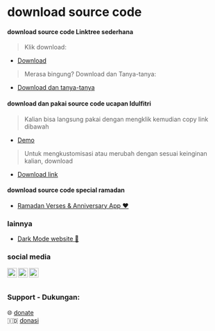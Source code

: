 # download source code

#### download source code Linktree sederhana
> Klik download:
* [Download](https://safefileku.com/download/ZchPeCXBYy8oy9f)
> Merasa bingung? Download dan Tanya-tanya:
* [Download dan tanya-tanya](https://karyakarsa.com/sasakiroo/source-code-linktree-sederhana-dan-tanya-tanya)


#### download dan pakai source code ucapan Idulfitri
> Kalian bisa langsung pakai dengan mengklik kemudian copy link dibawah
* [Demo](https://relaxed-palmier-dcc580.netlify.app/)
> Untuk mengkustomisasi atau merubah dengan sesuai keinginan kalian, download
* [Download link](https://safefileku.com/download/B8Cqx38BweggqX0)
#### download source code special ramadan 
* [Ramadan Verses & Anniversary App ❤](https://karyakarsa.com/sasakiroo/ramadan-verses-source-code)
### lainnya
* [Dark Mode website 🌙](https://safefileku.com/download/7Vmcfhc929CqxD1)

 
### social media

[<img align="left" alt="sasakiroo | Instagram" width="22px" src="https://cdn.jsdelivr.net/npm/simple-icons@v3/icons/instagram.svg" />][instagram]
[<img align="left" alt="sasakiroo | Youtube" width="22px" src="https://cdn.jsdelivr.net/npm/simple-icons@v3/icons/youtube.svg" />][youtube]
[<img align="left" alt="sasakiroo | Tiktok" width="22px" src="https://cdn.jsdelivr.net/npm/simple-icons@v3/icons/tiktok.svg" />][tiktok]

<br> <br>

### Support - Dukungan:

🌐  [donate]
<br>
🇮🇩  [donasi]



[donasi]: https://saweria.co/sasakiroo
[donate]: https://paypal.me/sasakiroo
[youtube]: https://www.youtube.com/channel/UCze-cYXPTvZtiKSaJ0BR5Yg
[instagram]: https://instagram.com/sasakiroo___
[tiktok]: tiktok.com/@boringcodes

